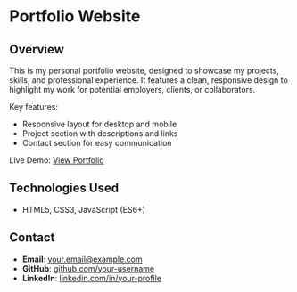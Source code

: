# Portfolio Website

## Overview

This is my personal portfolio website, designed to showcase my projects, skills, and professional experience. It features a clean, responsive design to highlight my work for potential employers, clients, or collaborators.

Key features:
- Responsive layout for desktop and mobile
- Project section with descriptions and links
- Contact section for easy communication

Live Demo: [View Portfolio](https://juan-jarred-balcita.netlify.app/) 

## Technologies Used

- HTML5, CSS3, JavaScript (ES6+)

## Contact

- **Email**: your.email@example.com
- **GitHub**: [github.com/your-username](https://github.com/jarredbalcita)
- **LinkedIn**: [linkedin.com/in/your-profile](https://www.linkedin.com/in/juan-jarred-balcita/)
